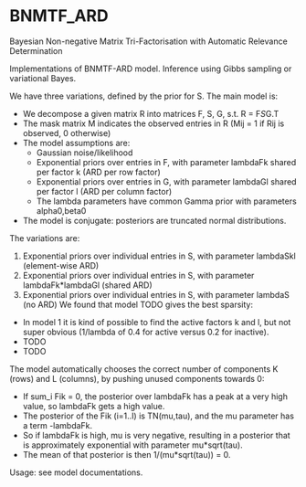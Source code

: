 # BNMTF_ARD
Bayesian Non-negative Matrix Tri-Factorisation with Automatic Relevance Determination

Implementations of BNMTF-ARD model. Inference using Gibbs sampling or variational Bayes.

We have three variations, defined by the prior for S. The main model is:
- We decompose a given matrix R into matrices F, S, G, s.t. R = F*S*G.T
- The mask matrix M indicates the observed entries in R (Mij = 1 if Rij is observed, 0 otherwise)
- The model assumptions are: 
  - Gaussian noise/likelihood
  - Exponential priors over entries in F, with parameter lambdaFk shared per factor k (ARD per row factor)
  - Exponential priors over entries in G, with parameter lambdaGl shared per factor l (ARD per column factor)
  - The lambda parameters have common Gamma prior with parameters alpha0,beta0
- The model is conjugate: posteriors are truncated normal distributions.

The variations are:
1. Exponential priors over individual entries in S, with parameter lambdaSkl (element-wise ARD)
2. Exponential priors over individual entries in S, with parameter lambdaFk*lambdaGl (shared ARD)
3. Exponential priors over individual entries in S, with parameter lambdaS (no ARD)
We found that model TODO gives the best sparsity:
- In model 1 it is kind of possible to find the active factors k and l, but not super obvious (1/lambda of 0.4 for active versus 0.2 for inactive).
- TODO
- TODO

The model automatically chooses the correct number of components K (rows) and L (columns), by pushing unused components towards 0:
- If sum_i Fik = 0, the posterior over lambdaFk has a peak at a very high value, so lambdaFk gets a high value.
- The posterior of the Fik (i=1..I) is TN(mu,tau), and the mu parameter has a term -lambdaFk.
- So if lambdaFk is high, mu is very negative, resulting in a posterior that is approximately exponential with parameter mu*sqrt(tau).
- The mean of that posterior is then 1/(mu*sqrt(tau)) = 0.

Usage: see model documentations.
